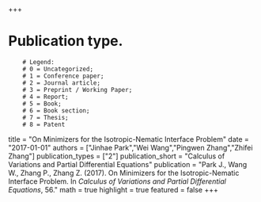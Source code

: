 +++
# Publication type.
        # Legend: 
        # 0 = Uncategorized; 
        # 1 = Conference paper; 
        # 2 = Journal article;
        # 3 = Preprint / Working Paper; 
        # 4 = Report; 
        # 5 = Book; 
        # 6 = Book section;
        # 7 = Thesis; 
        # 8 = Patent
title = "On Minimizers for the Isotropic-Nematic Interface Problem"
date = "2017-01-01"
authors = ["Jinhae Park","Wei Wang","Pingwen Zhang","Zhifei Zhang"]
publication_types = ["2"]
publication_short = "Calculus of Variations and Partial Differential Equations"
publication = "Park J., Wang W., Zhang P., Zhang Z. (2017). On Minimizers for the Isotropic-Nematic Interface Problem. In _Calculus of Variations and Partial Differential Equations_, 56."
math = true
highlight = true
featured = false
+++
